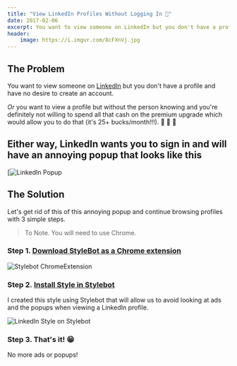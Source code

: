 ```yaml
---
title: "View LinkedIn Profiles Without Logging In 👀"
date: 2017-02-06
excerpt: You want to view someone on LinkedIn but you don't have a profile and have no desire to create an account.
header:
    image: https://i.imgur.com/8cFXnVj.jpg
---
```


## The Problem

You want to view someone on [LinkedIn](https://linkedin.com/in/fvcproductions) but you don't have a profile and have no desire to create an account.

*Or* you want to view a profile but without the person knowing and you're definitely not willing to spend all that cash on the premium upgrade which would allow you to do that (it's 25+ bucks/month!!!). 💸 💸 💸

## Either way, LinkedIn wants you to sign in and will have an annoying popup that looks like this

[![LinkedIn Popup](https://fvcproductions.files.wordpress.com/2017/01/bill-gates-linkedin.png)

## The Solution

Let's get rid of this of this annoying popup and continue browsing profiles with 3 simple steps.

> To Note. You will need to use Chrome.

### Step 1. [Download StyleBot as a Chrome extension](https://chrome.google.com/webstore/detail/stylebot/oiaejidbmkiecgbjeifoejpgmdaleoha?hl=en)

![Stylebot ChromeExtension](https://fvcproductions.files.wordpress.com/2017/01/stylebot-chrome-web-store.png)

### Step 2. [Install Style in Stylebot](https://stylebot.me/styles/15975)

I created this style using Stylebot that will allow us to avoid looking
at ads and the popups when viewing a LinkedIn profile.

![LinkedIn Style on Stylebot](https://fvcproductions.files.wordpress.com/2017/01/view-linkedin-profiles-without-logging-in.png)

### Step 3. That's it! 😁

No more ads or popups!
